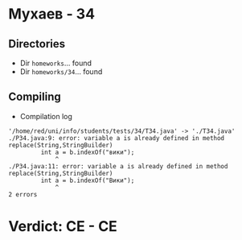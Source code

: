 # Мухаев - 34
## Directories
- Dir `homeworks`... found
- Dir `homeworks/34`... found
## Compiling
- Compilation log
```
'/home/red/uni/info/students/tests/34/T34.java' -> './T34.java'
./P34.java:9: error: variable a is already defined in method replace(String,StringBuilder)
         int a = b.indexOf("вики");
             ^
./P34.java:11: error: variable a is already defined in method replace(String,StringBuilder)
         int a = b.indexOf("Вики");
             ^
2 errors

```
# Verdict: **CE** - CE

